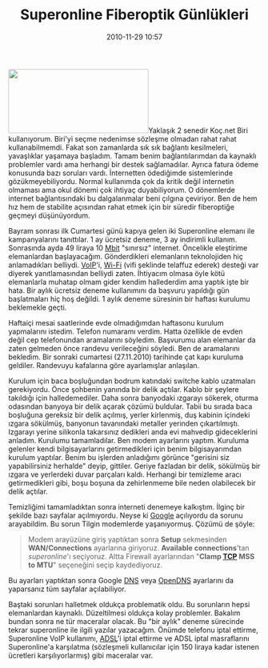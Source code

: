 ﻿---
layout: post
title: Superonline Fiberoptik G&uuml;nl&uuml;kleri #1 
date: 2010-11-29 10:57
comments: true
categories: []
---
<img class="alignleft size-full wp-image-2103" title="superonline_logo" src="http://onurbaykal.com.tr/wp-content/uploads/2010/11/logo.gif" alt="" width="280" height="128" />Yaklaşık 2 senedir Koç.net Biri kullanıyorum. Biri'yi seçme nedenimse sözleşme olmadan rahat rahat kullanabilmemdi. Fakat son zamanlarda sık sık bağlantı kesilmeleri, yavaşlıklar yaşamaya başladım. Tamam benim bağlantılarımdan da kaynaklı problemler vardı ama herhangi bir destek sağlamadılar. Ayrıca fatura ödeme konusunda bazı soruları vardı. İnternetten ödediğimde sistemlerinde gözükmeyebiliyordu. Normal kullanımda çok da kritik değil internetin olmaması ama okul dönemi çok ihtiyaç duyabiliyorum. O dönemlerde internet bağlantısındaki bu dalgalanmalar beni çılgına çeviriyor. Ben de hem hız hem de stabilite açısından rahat etmek için bir süredir fiberoptiğe geçmeyi düşünüyordum.

Bayram sonrası ilk Cumartesi günü kapıya gelen iki Superonline elemanı ile kampanyalarını tanıttılar. 1 ay ücretsiz deneme, 3 ay indirimli kullanım. Sonrasında ayda 49 liraya 10 <a class="zem_slink" title="Megabit" rel="wikipedia" href="http://en.wikipedia.org/wiki/Megabit">Mbit</a> "sınırsız" internet. Öncelikle eleştirime elemanlardan başlayacağım. Gönderdikleri elemanların teknolojiden hiç anlamadıkları belliydi. <a class="zem_slink" title="Voice over Internet Protocol" rel="wikipedia" href="http://en.wikipedia.org/wiki/Voice_over_Internet_Protocol">VoIP</a>'i, <a class="zem_slink" title="Wi-Fi" rel="wikipedia" href="http://en.wikipedia.org/wiki/Wi-Fi">Wi-Fi</a> (vifi şeklinde telaffuz ederek) desteği var diyerek yanıtlamasından belliydi zaten. İhtiyacım olmasa öyle kötü elemanlarla muhatap olmam gider kendim hallederdim ama yaptık işte bir hata. Bir aylık ücretsiz deneme kullanımını da başvuru yapıldığı gün başlatmaları hiç hoş değildi. 1 aylık deneme süresinin bir haftası kurulumu beklemekle geçti.

Haftaiçi mesai saatlerinde evde olmadığımdan haftasonu kurulum yapmalarını istedim. Telefon numaramı verdim. Hatta özellikle de evden değil cep telefonundan aramalarını söyledim. Başvurumu alan elemanlar da zaten gelmeden önce randevu verileceğini söyledi. Ben de aramalarını bekledim. Bir sonraki cumartesi (27.11.2010) tarihinde çat kapı kuruluma geldiler. Randevuyu kafalarına göre ayarlamışlar anlaşılan.

Kurulum için baca boşluğundan bodrum katındaki switche kablo uzatmaları gerekiyordu. Önce şohbenin yanında bir delik açtılar. Kablo bir şeylere takıldığı için halledemediler. Daha sonra banyodaki ızgarayı sökerek, oturma odasından banyoya bir delik açarak çözümü buldular. Tabii bu sırada baca boşluğuna gereksiz bir delik açılmış, yerler kirlenmiş, duş kabinin içindeki ızgara sökülmüş, banyonun tavanındaki metaller yerinden çıkartılmıştı. Izgarayı yerine silikonla takarsınız dedikleri anda evi mahvedip gideceklerini anladım. Kurulumu tamamladılar. Ben modem ayarlarını yaptım. Kuruluma gelenler kendi bilgisayarlarını getirmedikleri için benim bilgisayarımdan kurulum yaptılar. Benim bu işlerden anladığımı görünce "gerisini siz yapabilirsiniz herhalde" deyip, gittiler. Geriye fazladan bir delik, sökülmüş bir ızgara ve yerlerdeki duvar parçaları kaldı. Herhangi bir temizleme aracı getirmedikleri gibi, boşu boşuna da zehirlenmeme bile neden olabilecek bir delik açtılar.

Temizliğimi tamamladıktan sonra interneti denemeye kalkıştım. İlginç bir şekilde bazı sayfalar açılmıyordu. Neyse ki <a class="zem_slink" title="Google" rel="homepage" href="http://google.com">Google</a> açılıyordu da sorunu arayabildim. Bu sorun Tilgin modemlerde yaşanıyormuş. Çözümü de şöyle:
<blockquote>Modem arayüzüne giriş yaptıktan sonra <strong>Setup</strong> sekmesinden <strong>WAN/Connections</strong> ayarlarına giriyoruz. <strong>Available connections</strong>'tan <em>superonline</em>'ı seçiyoruz. Altta Firewall ayarlarından "<strong>Clamp <a class="zem_slink" title="Transmission Control Protocol" rel="wikipedia" href="http://en.wikipedia.org/wiki/Transmission_Control_Protocol">TCP</a> MSS to MTU</strong>" seçeneğini seçip kaydediyoruz.</blockquote>
Bu ayarları yaptıktan sonra Google <a class="zem_slink" title="Domain Name System" rel="wikipedia" href="http://en.wikipedia.org/wiki/Domain_Name_System">DNS</a> veya <a class="zem_slink" title="OpenDNS" rel="homepage" href="http://www.opendns.com/">OpenDNS</a> ayarlarını da yaparsanız tüm sayfalar açılabiliyor.

Baştaki sorunları halletmek oldukça problematik oldu. Bu sorunların hepsi elemanlardan kaynaklı. Düzeltilmesi oldukça kolay problemler. Bakalım bundan sonra ne tür maceralar olacak. Bu "bir aylık" deneme sürecinde tekrar superonline ile ilgili yazılar yazacağım. Önümde telefonu iptal ettirme, Superonline VoIP kullanımı, <a class="zem_slink" title="Asymmetric Digital Subscriber Line" rel="wikipedia" href="http://en.wikipedia.org/wiki/Asymmetric_Digital_Subscriber_Line">ADSL</a>'i iptal ettirme ve ADSL iptal masraflarını Superonline'a karşılatma (sözleşmeli kullanıcılar için 150 liraya kadar istenen ücretleri karşılıyorlarmış) gibi maceralar var.
